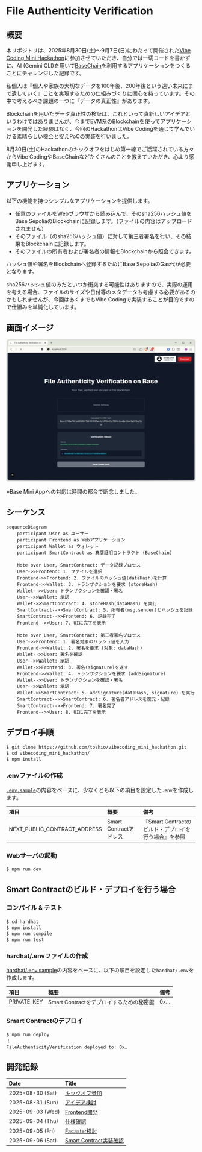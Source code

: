 # File Authenticity Verification

## 概要

本リポジトリは、2025年8月30日(土)～9月7日(日)にわたって開催された[Vibe Coding Mini Hackathon](https://luma.com/78zf6krs?tk=6awaFl)に参加させていただき、自分では一切コードを書かずに、AI (Gemini CLI)を用いて[BaseChain](https://www.base.org/)を利用するアプリケーションをつくることにチャレンジした記録です。

私個人は『個人や家族の大切なデータを100年後、200年後という遠い未来にまで遺していく』ことを実現するための仕組みづくりに関心を持っています。その中で考えるべき課題の一つに『データの真正性』があります。

Blockchainを用いたデータ真正性の検証は、これといって真新しいアイデアというわけではありませんが、今までEVM系のBlockchainを使ってアプリケーションを開発した経験はなく、今回のHackathonはVibe Codingを通じて学んでいける素晴らしい機会と捉えPoCの実装を行いました。

8月30日(土)のHackathonのキックオフをはじめ第一線でご活躍されている方々からVibe CodingやBaseChainなどたくさんのことを教えていただき、心より感謝申し上げます。

## アプリケーション

以下の機能を持つシンプルなアプリケーションを提供します。

- 任意のファイルをWebブラウザから読み込んで、そのsha256ハッシュ値をBase SepoliaのBlockchainに記録します。（ファイルの内容はアップロードされません）
- そのファイル（のsha256ハッシュ値）に対して第三者署名を行い、その結果をBlockchainに記録します。
- そのファイルの所有者および署名者の情報をBlockchainから照会できます。

ハッシュ値や署名をBlockchainへ登録するためにBase SepoliaのGas代が必要となります。

sha256ハッシュ値のみだといつか衝突する可能性はありますので、実際の運用を考える場合、ファイルのサイズや日付等のメタデータも考慮する必要があるのかもしれませんが、今回はあくまでもVibe Codingで実装することが目的ですので仕組みを単純化しています。

## 画面イメージ

![](devlogs/images/FileAuthenticityVerification.jpg)

※Base Mini Appへの対応は時間の都合で断念しました。

## シーケンス

```mermaid
sequenceDiagram
    participant User as ユーザー
    participant Frontend as Webアプリケーション
    participant Wallet as ウォレット
    participant SmartContract as 真贋証明コントラクト (BaseChain)

    Note over User, SmartContract: データ記録プロセス
    User->>Frontend: 1. ファイルを選択
    Frontend->>Frontend: 2. ファイルのハッシュ値(dataHash)を計算
    Frontend->>Wallet: 3. トランザクションを要求 (storeHash)
    Wallet-->>User: トランザクションを確認・署名
    User-->>Wallet: 承認
    Wallet->>SmartContract: 4. storeHash(dataHash) を実行
    SmartContract-->>SmartContract: 5. 所有者(msg.sender)とハッシュを記録
    SmartContract-->>Frontend: 6. 記録完了
    Frontend-->>User: 7. UIに完了を表示

    Note over User, SmartContract: 第三者署名プロセス
    User->>Frontend: 1. 署名対象のハッシュ値を入力
    Frontend->>Wallet: 2. 署名を要求 (対象: dataHash)
    Wallet-->>User: 署名を確認
    User-->>Wallet: 承認
    Wallet->>Frontend: 3. 署名(signature)を返す
    Frontend->>Wallet: 4. トランザクションを要求 (addSignature)
    Wallet-->>User: トランザクションを確認・署名
    User-->>Wallet: 承認
    Wallet->>SmartContract: 5. addSignature(dataHash, signature) を実行
    SmartContract-->>SmartContract: 6. 署名者アドレスを復元・記録
    SmartContract-->>Frontend: 7. 署名完了
    Frontend-->>User: 8. UIに完了を表示
```

## デプロイ手順

```
$ git clone https://github.com/toshio/vibecoding_mini_hackathon.git
$ cd vibecoding_mini_hackathon/
$ npm install
```

### .envファイルの作成

[`.env.sample`](https://github.com/toshio/vibecoding_mini_hackathon/blob/main/.env.sample)の内容をベースに、少なくとも以下の項目を設定した`.env`を作成します。

| 項目                         | 概要                   | 備考                                                 |
| :--------------------------- | :--------------------- | :--------------------------------------------------- |
| NEXT_PUBLIC_CONTRACT_ADDRESS | Smart Contractアドレス | 『Smart Contractのビルド・デプロイを行う場合』を参照 |

### Webサーバの起動

```
$ npm run dev
```

## Smart Contractのビルド・デプロイを行う場合

### コンパイル & テスト

```
$ cd hardhat
$ npm install
$ npm run compile
$ npm run test
```

### hardhat/.envファイルの作成

[hardhat/.env.sample](https://github.com/toshio/vibecoding_mini_hackathon/blob/main/hardhat/.env.sample)の内容をベースに、以下の項目を設定した`hardhat/.env`を作成します。

| 項目        | 概要                                     | 備考 |
| :---------- | :--------------------------------------- | :--- |
| PRIVATE_KEY | Smart Contractをデプロイするための秘密鍵 | 0x…  |

### Smart Contractのデプロイ

```
$ npm run deploy
︙
FileAuthenticityVerification deployed to: 0x…
```

## 開発記録

| Date             | Title                                                                                                                    |
| :--------------- | :----------------------------------------------------------------------------------------------------------------------- |
| 2025-08-30 (Sat) | [キックオフ参加](https://github.com/toshio/vibecoding_mini_hackathon/blob/main/devlogs/2025-08-30_Hackathon.md)          |
| 2025-08-31 (Sun) | [アイデア検討](https://github.com/toshio/vibecoding_mini_hackathon/blob/main/devlogs/2025-08-31_Gemini.md)               |
| 2025-09-03 (Wed) | [Frontend開発](https://github.com/toshio/vibecoding_mini_hackathon/blob/main/devlogs/2025-09-03_Frontend.md)             |
| 2025-09-04 (Thu) | [仕様確認](https://github.com/toshio/vibecoding_mini_hackathon/blob/main/devlogs/2025-09-04_Specification.md)            |
| 2025-09-05 (Fri) | [Facaster検討](https://github.com/toshio/vibecoding_mini_hackathon/blob/main/devlogs/2025-09-05_Facaster.md)             |
| 2025-09-06 (Sat) | [Smart Contract実装確認](https://github.com/toshio/vibecoding_mini_hackathon/blob/main/devlogs/2025-09-06_Deployment.md) |
